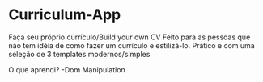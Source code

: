 # Curriculum-App
Faça seu próprio currículo/Build your own CV
Feito para as pessoas que não tem idéia de como fazer um currículo e estilizá-lo. Prático e com uma seleção de 3 templates modernos/simples


O que aprendi?
-Dom Manipulation
